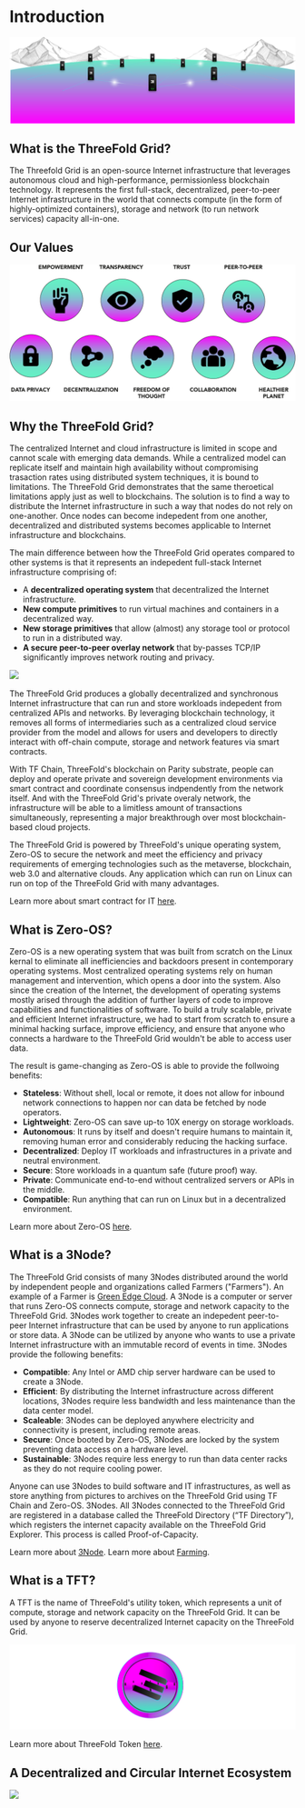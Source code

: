 
# Introduction 

![](img/threefold_grid_new_.png)

## What is the ThreeFold Grid?

The Threefold Grid is an open-source Internet infrastructure that leverages autonomous cloud and high-performance, permissionless blockchain technology. It represents the first full-stack, decentralized, peer-to-peer Internet infrastructure in the world that connects compute (in the form of highly-optimized containers), storage and network (to run network services) capacity all-in-one.

## Our Values 

![](img/values.png)

## Why the ThreeFold Grid? 

The centralized Internet and cloud infrastructure is limited in scope and cannot scale with emerging data demands. While a centralized model can replicate itself and maintain high availability without compromising trasaction rates using distributed system techniques, it is bound to limitations. The ThreeFold Grid demonstrates that the same theroetical limitations apply just as well to blockchains. The solution is to find a way to distribute the Internet infrastructure in such a way that nodes do not rely on one-another. Once nodes can become indepedent from one another, decentralized and distributed systems becomes applicable to Internet infrastructure and blockchains. 

The main difference between how the ThreeFold Grid operates compared to other systems is that it represents an indepedent full-stack Internet infrastructure comprising of:

- A **decentralized operating system** that decentralized the Internet infrastructure.
- **New compute primitives** to run virtual machines and containers in a decentralized way.
- **New storage primitives** that allow (almost) any storage tool or protocol to run in a distributed way.
- **A secure peer-to-peer overlay network** that by-passes TCP/IP significantly improves network routing and privacy.

![](img/tf_principle_banner.jpg)
  
The ThreeFold Grid produces a globally decentralized and synchronous Internet infrastructure that can run and store workloads indepedent from centralized APIs and networks. By leveraging blockchain technology, it removes all forms of intermediaries such as a centralized cloud service provider from the model and allows for users and developers to directly interact with off-chain  compute, storage and network features via smart contracts. 

With TF Chain, ThreeFold's blockchain on Parity substrate, people can deploy and operate private and sovereign development environments via smart contract and coordinate consensus indpendently from the network itself. And with the ThreeFold Grid's private overaly network, the infrastructure will be able to a limitless amount of transactions simultaneously, representing a major breakthrough over most blockchain-based cloud projects. 

The ThreeFold Grid is powered by ThreeFold's unique operating system, Zero-OS to secure the network and meet the efficiency and privacy requirements of emerging technologies such as the metaverse, blockchain, web 3.0 and alternative clouds. Any application which can run on Linux can run on top of the ThreeFold Grid with many advantages.

Learn more about smart contract for IT [here](smartcontract_it).

## What is Zero-OS?

Zero-OS is a new operating system that was built from scratch on the Linux kernal to eliminate all inefficiencies and backdoors present in contemporary operating systems. Most centralized operating systems rely on human management and intervention, which opens a door into the system. Also since the creation of the Internet, the development of operating systems mostly arised through the addition of further layers of code to improve capabilities and functionalities of software. To build a truly scalable, private and efficient Internet infrastructure, we had to start from scratch to ensure a minimal hacking surface, improve efficiency, and ensure that anyone who connects a hardware to the ThreeFold Grid wouldn't be able to access user data. 

The result is game-changing as Zero-OS is able to provide the follwoing benefits:
- **Stateless**: Without shell, local or remote, it does not allow for inbound network connections to happen nor can data be fetched by node operators.
- **Lightweight**: Zero-OS can save up-to 10X energy on storage workloads.
- **Autonomous**: It runs by itself and doesn't require humans to maintain it, removing human error and considerably reducing the hacking surface. 
- **Decentralized**: Deploy IT workloads and infrastructures in a private and neutral environment. 
- **Secure**: Store workloads in a quantum safe (future proof) way. 
- **Private**: Communicate end-to-end without centralized servers or APIs in the middle. 
- **Compatible**: Run anything that can run on Linux but in a decentralized environment. 

Learn more about Zero-OS [here](zos).

## What is a 3Node?

The ThreeFold Grid consists of many 3Nodes distributed around the world by independent people and organizations called Farmers ("Farmers"). An example of a Farmer is [Green Edge Cloud](https://www.greenedgecloud.com/). A 3Node is a computer or server that runs Zero-OS connects compute, storage and network capacity to the ThreeFold Grid. 3Nodes work together to create an indepedent peer-to-peer Internet infrastructure that can be used by anyone to run applications or store data. A 3Node can be utilized by anyone who wants to use a private Internet infrastructure with an immutable record of events in time. 3Nodes provide the following benefits:

- **Compatible**: Any Intel or AMD chip server hardware can be used to create a 3Node.
-  **Efficient**: By distributing the Internet infrastructure across different locations, 3Nodes require less bandwidth and less maintenance than the data center model.
- **Scaleable**: 3Nodes can be deployed anywhere electricity and connectivity is present, including remote areas. 
- **Secure**: Once booted by Zero-OS, 3Nodes are locked by the system preventing data access on a hardware level. 
- **Sustainable**: 3Nodes require less energy to run than data center racks as they do not require cooling power. 

Anyone can use 3Nodes to build software and IT infrastructures, as well as store anything from pictures to archives on the ThreeFold Grid using TF Chain and Zero-OS. 3Nodes. All 3Nodes connected to the ThreeFold Grid are registered in a database called the ThreeFold Directory (“TF Directory”), which registers the internet capacity available on the ThreeFold Grid Explorer. This process is called Proof-of-Capacity. 

Learn more about [3Node](3node).
Learn more about [Farming](farming_intro).

## What is a TFT? 
 
A TFT is the name of ThreeFold's utility token, which represents a unit of compute, storage and network capacity on the ThreeFold Grid. It can be used by anyone to reserve decentralized Internet capacity on the ThreeFold Grid.

![](img/tft.png)

Learn more about ThreeFold Token [here](token_what).

## A Decentralized and Circular Internet Ecosystem 

![](img/circular_tft_.png)

<!-- 

Note: This image is stored as a slide in case the text needs to be edited. You can find it here: https://docs.google.com/presentation/d/1SoC_5qdbv31DccCEWnytsH7dUkGaR8UH0Va0cMVUJXY/edit?usp=sharing.

-->


<!-- 

NOTE: Would remove the below section as it created expectations. Would keep it short. 

## Grid Users

![](img/different_users_tfgrid.jpg)

### Developers use the Internet Capacity

Anyone can build applications and services on the ThreeFold Grid as an alternative to doing it on centralized cloud like Google Cloud or Amazon Web Services.

### A limitless environment for experts

A software development kit (SDK) is available and provides expert developers with great automation tools to scale their applications and services limitlessly.  

### A platform for communities to thrive

ThreeFold created a marketplace of peer-to-peer applications that can be hosted by any community around the world to benefit from real privacy and freedom on the Internet.

### End Users

End-users use decentralized applications and consume resources on the ThreeFold Grid for which they pay in ThreeFold Tokens. -->